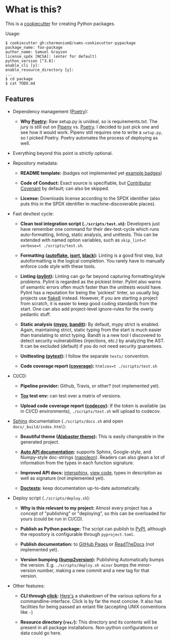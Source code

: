 # What is this?

This is a [cookiecutter] for creating Python packages.

Usage:

```shell
$ cookiecutter gh:charmoniumQ/sams-cookiecutter-pypackage
package_name: foo-package
author_name: Samuel Grayson
license_spdx [NCSA]: (enter for default)
python_version [^3.8]:
enable_cli [y]:
enable_resource_directory [y]:
...
$ cd package
$ cat TODO.md
```

## Features

- Dependency management ([Poetry]):

  - **Why [Poetry]:** Raw setup.py is unideal, so is requirements.txt. The jury is still out on [Pipenv]
    vs. [Poetry]. I decided to just pick one and see how it would work. Pipenv still requires one to
    write a `setup.py`, so I picked Poetry. Poetry automates the process of deploying as well.

- Everything beyond this point is strictly optional.

- Repository metadata:

  - **README template:** (badges not implemented yet [example badges])

  - **Code of Conduct:** Exact source is specifiable, but [Contributor Covenant] by default; can also be
    skipped.

  - **License:** Downloads license according to the SPDX identifier (also puts this in the SPDX
    identifier in machine-discoverable places).

- Fast dev/test cycle:

  - **Clean tool integration script (`./scripts/test.sh`):** Developers just have remember one
    command for their dev-test-cycle which runs auto-formatting, linting, static analysis, and
    unittests. This can be extended with named option variables, such as
	`skip_lint=t verbose=t ./scripts/test.sh`.

  - **Formatting ([autoflake], [isort], [black]):** Linting is a good first step, but autoformatting is
    the logical completion. You rarely have to manually enforce code style with these tools.

  - **Linting ([pylint]):** Linting can go far beyond capturing formatting/style problems. Pylint is
    regarded as the pickiest linter. Pylint also warns of semantic errors often much faster than the
    unittests would have. Pylint has a reputation for being the 'pickiest' linter, so usually big
    projects use [flake8] instead. However, If you are starting a project from scratch, it is easier
    to keep good coding standards from the start. One can also add project-level ignore-rules for
    the overly pedantic stuff.

  - **Static analysis ([mypy], [bandit]):** By default, mypy strict is enabled. Again, maintaining
    strict, static typing from the start is much easier than translating to strict typing. Bandit is
    a new tool I discovered to detect security vulnerabilities (injections, etc.) by analyzing the
    AST. It can be excluded (default) if you do not need security guarantees.

  - **Unittesting ([pytest]):** I follow the separate `tests/` convention.

  - **Code coverage report ([coverage]):** `htmlcov=t ./scripts/test.sh`

- CI/CD:

   - **Pipeline provider:** Github, Travis, or other? (not implemented yet).

  - **[Tox] test env:** can test over a matrix of versions.

  - **Upload code coverage report ([codecov]):** If the token is available (as in CI/CD
    environments), `./scripts/test.sh` will upload to codecov.

- [Sphinx] documentation (`./scripts/docs.sh` and open `docs/_build/index.html`):

  - **Beautiful theme ([Alabaster theme]):** This is easily changeable in the generated project.

  - **[Auto API documentation]:** supports Sphinx, Google-style, and Numpy-style doc-strings
    ([napoleon]). Readers can also glean a lot of information from the types in each function
    signature.

  - **Improved API docs:** [intersphinx], [view code], types in description as well as signature
    (not implemented yet).

  - **[Doctests]:** keep documentation up-to-date automatically.


- Deploy script (`./scripts/deploy.sh`):

  - **Why is this relevant to my project:** Almost every project has a concept of "publishing" or
    "deploying", so this can be overloaded for yours (could be run in CI/CD).

  - **Publish as Python package:** The script can publish to [PyPI], although the repository is
    configurable through `pyproject.toml`.

  - **Publish documentation:** to [GitHub Pages] or [ReadTheDocs] (not implemented yet).

  - **Version bumping ([bump2version]):** Publishing Automatically bumps the
    version. E.g. `./scripts/deploy.sh minor` bumps the minor-version number, making a new commit
    and a new tag for that version.

- Other features:

  - **CLI through [click]:** [Here's][1] a shakedown of the various options for a
      commandline-interface. Click is by far the most concise. It also has facilities for being
      passed an extant file (accepting UNIX conventions like `-`)

  - **Resource directory (`res/`):** This directory and its contents will be present in all package
    installations. Non-python configurations or data could go here.

[Pipenv]: https://pipenv.pypa.io/en/latest/
[Poetry]: https://python-poetry.org/
[click]: https://click.palletsprojects.com/
[1]: https://realpython.com/comparing-python-command-line-parsing-libraries-argparse-docopt-click/"
[Contributor Covenant]:  https://www.contributor-covenant.org/
[autoflake]: https://github.com/myint/autoflake
[isort]: https://github.com/timothycrosley/isort
[black]: https://github.com/psf/black
[pylint]: https://pylint.org/
[mypy]: https://mypy.readthedocs.io/en/stable/
[bandit]: https://github.com/PyCQA/bandit
[pytest]: https://docs.pytest.org/en/stable/
[coverage]: https://coverage.readthedocs.io/en/coverage-5.1/
[codecov]: https://codecov.io/
[Alabaster theme]: https://alabaster.readthedocs.io/en/latest/
[bump2version]: https://github.com/c4urself/bump2version/
[example badges]: https://pypi.org/project/inquirer/
[cookiecutter]: https://github.com/cookiecutter/cookiecutter
[sphinx]: https://www.sphinx-doc.org/
[tox]: https://tox.readthedocs.io/en/latest/
[Auto API documentation]: https://sphinx-autoapi.readthedocs.io/en/latest/
[napoleon]: https://www.sphinx-doc.org/en/master/usage/extensions/napoleon.html
[intersphinx]: https://www.sphinx-doc.org/en/master/usage/extensions/intersphinx.html
[view code]: https://www.sphinx-doc.org/en/master/usage/extensions/viewcode.html
[doctests]: https://www.sphinx-doc.org/en/master/usage/extensions/doctest.html
[PyPI]: pypi.org/
[GitHub Pages]: https://pages.github.com/
[flake8]: https://flake8.pycqa.org/en/latest/index.html
[ReadTheDocs]: https://readthedocs.org/
